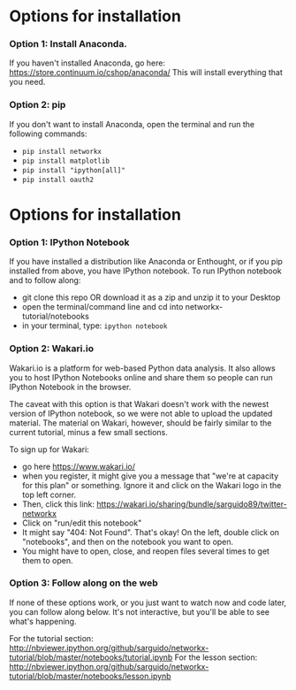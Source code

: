 # Options for installation

### Option 1: Install Anaconda.

If you haven't installed Anaconda, go here: https://store.continuum.io/cshop/anaconda/ This will install everything that you need.

### Option 2: pip

If you don't want to install Anaconda, open the terminal and run the following commands:

- <code>pip install networkx</code>
- <code>pip install matplotlib</code>
- <code>pip install "ipython[all]"</code>
- <code>pip install oauth2</code>

# Options for installation

### Option 1: IPython Notebook

If you have installed a distribution like Anaconda or Enthought, or if you pip installed from above, you have IPython notebook. To run IPython notebook and to follow along:

- git clone this repo OR download it as a zip and unzip it to your Desktop
- open the terminal/command line and cd into networkx-tutorial/notebooks
- in your terminal, type: <code>ipython notebook</code> 

### Option 2: Wakari.io

Wakari.io is a platform for web-based Python data analysis. It also allows you to host IPython Notebooks online and share them so people can run IPython Notebook in the browser. 

The caveat with this option is that Wakari doesn't work with the newest version of IPython notebook, so we were not able to upload the updated material. The material on Wakari, however, should be fairly similar to the current tutorial, minus a few small sections.

To sign up for Wakari:

- go here https://www.wakari.io/
- when you register, it might give you a message that "we're at capacity for this plan" or something. Ignore it and click on the Wakari logo in the top left corner.
- Then, click this link: https://wakari.io/sharing/bundle/sarguido89/twitter-networkx
- Click on "run/edit this notebook"
- It might say "404: Not Found". That's okay! On the left, double click on "notebooks", and then on the notebook you want to open.
- You might have to open, close, and reopen files several times to get them to open.

### Option 3: Follow along on the web

If none of these options work, or you just want to watch now and code later, you can follow along below. It's not interactive, but you'll be able to see what's happening.

For the tutorial section: http://nbviewer.ipython.org/github/sarguido/networkx-tutorial/blob/master/notebooks/tutorial.ipynb
For the lesson section: http://nbviewer.ipython.org/github/sarguido/networkx-tutorial/blob/master/notebooks/lesson.ipynb
